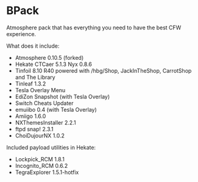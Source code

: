 # BPack

Atmosphere pack that has everything you need to have the best CFW experience.

What does it include:

* Atmosphere 0.10.5 (forked)
* Hekate CTCaer 5.1.3 Nyx 0.8.6
* Tinfoil 8.10 R40 powered with /hbg/Shop, JackInTheShop, CarrotShop and The Library
* Tinleaf 1.3.2
* Tesla Overlay Menu
* EdiZon Snapshot (with Tesla Overlay)
* Switch Cheats Updater
* emuiibo 0.4 (with Tesla Overlay)
* Amiigo 1.6.0
* NXThemesInstaller 2.2.1
* ftpd snap! 2.3.1
* ChoiDujourNX 1.0.2

Included payload utilities in Hekate:

* Lockpick_RCM 1.8.1
* Incognito_RCM 0.6.2
* TegraExplorer 1.5.1-hotfix
